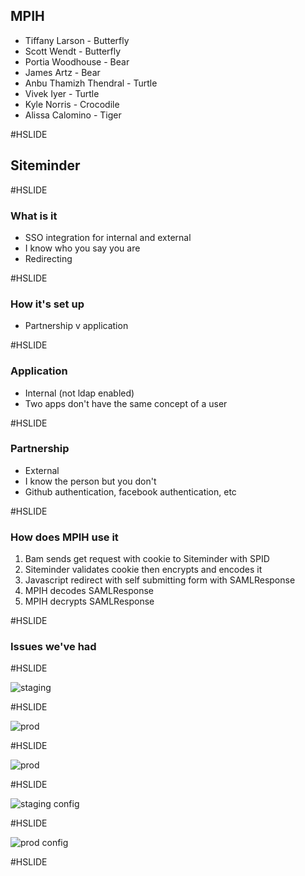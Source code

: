 ## MPIH

 * Tiffany Larson - Butterfly
 * Scott Wendt - Butterfly
 * Portia Woodhouse - Bear
 * James Artz - Bear
 * Anbu Thamizh Thendral - Turtle
 * Vivek Iyer - Turtle
 * Kyle Norris - Crocodile
 * Alissa Calomino - Tiger


#HSLIDE

## Siteminder

#HSLIDE

### What is it 

 * SSO integration for internal and external
 * I know who you say you are
 * Redirecting    
 
#HSLIDE

### How it's set up

 * Partnership v application

#HSLIDE

### Application

 * Internal (not ldap enabled)
 * Two apps don't have the same concept of a user

#HSLIDE

### Partnership

 * External
 * I know the person but you don't
 * Github authentication, facebook authentication, etc

#HSLIDE

### How does MPIH use it

 1. Bam sends get request with cookie to Siteminder with SPID
 2. Siteminder validates cookie then encrypts and encodes it 
 3. Javascript redirect with self submitting form with SAMLResponse
 4. MPIH decodes SAMLResponse 
 5. MPIH decrypts SAMLResponse

#HSLIDE

### Issues we've had

#HSLIDE

![staging](Staging-saml.png)

#HSLIDE

![prod](prod-saml.png)

#HSLIDE

![prod](prod-saml-2.png)

#HSLIDE

![staging config](staging-config.jpg)

#HSLIDE

![prod config](prod-config.jpg)

#HSLIDE






